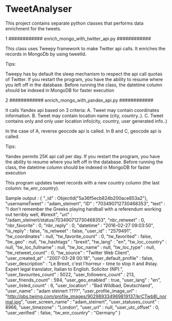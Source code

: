 # TweetAnalyser
This project contains separate python classes that performs data enrichment for the tweets. 

1 ############ enrich_mongo_with_twitter_api.py ############

This class uses Tweepy framework to make Twitter api calls. It enriches the records in MongoDb by using tweetId.

Tips:

Tweepy has by default the sleep mechanism to respect the api call quotas of Twitter.
If you restart the program, you have the ability to resume where you left off in the database.
Before running the class, the datetime column should be indexed in MongoDB for faster execution


2 ############ enrich_mongo_with_yandex_api.py ############

It calls Yandex api based on 3 criteria: A. Tweet may contain coordinates information. B. Tweet may contain location name (city, country..). C. Tweet contains only and only user location info(city, country, user generated info..)

In the case of A, reverse geocode api is called. In B and C, geocode api is called.

Tips:

Yandex permits 25K api call per day.
If you restart the program, you have the ability to resume where you left off in the database.
Before running the class, the datetime column should be indexed in MongoDB for faster execution

This program updates tweet records with a new country column (the last column: tw_enr_country). 

Sample output :
{
        "_id" : ObjectId("5a36f5ecb824b200ace853a2"),
        "usernameTweet" : "adam_steinert",
        "ID" : "703490712730468353",
        "text" : "I don't remember the Greeks playing hardball with a referendum working out terribly well, #brexit",
        "url" : "/adam_steinert/status/703490712730468353",
        "nbr_retweet" : 0,
        "nbr_favorite" : 0,
        "nbr_reply" : 0,
        "datetime" : "2016-02-27 09:03:50",
        "is_reply" : false,
        "is_retweet" : false,
        "user_id" : "2579491",
        "tw_coordinates" : null,
        "tw_favorite_count" : 0,
        "tw_favorited" : false,
        "tw_geo" : null,
        "tw_hashtags" : "brexit",
        "tw_lang" : "en",
        "tw_loc_country" : null,
        "tw_loc_fullname" : null,
        "tw_loc_name" : null,
        "tw_loc_type" : null,
        "tw_retweet_count" : 0,
        "tw_source" : "Twitter Web Client",
        "user_created_at" : "2007-03-28 00:18",
        "user_default_profile" : false,
        "user_description" : "Le Brexit, c'est l'horreur - time to stop it and #stay. Expert legal translator, Italian to English. Solicitor (NP).",
        "user_favourites_count" : 5022,
        "user_followers_count" : 213,
        "user_friends_count" : 594,
        "user_geo_enabled" : true,
        "user_lang" : "en",
        "user_listed_count" : 6,
        "user_location" : "Bad Wildbad, Deutschland",
        "user_name" : "adam steinert ????",
        "user_profile_image_url" : "http://pbs.twimg.com/profile_images/902989334969819137/krCTwb8l_normal.jpg",
        "user_screen_name" : "adam_steinert",
        "user_statuses_count" : 8966,
        "user_timezone" : "London",
        "user_url" : null,
        "user_utc_offset" : 0,
        "user_verified" : false,
        "tw_enr_country" : "Germany"
}






